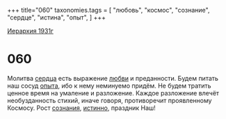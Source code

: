 +++
title="060"
taxonomies.tags = [
"любовь",
"космос",
"сознание",
"сердце",
"истина",
"опыт",
]
+++

[Иерархия 1931г](/agni/19312)

# 060
Молитва [сердца](/tags/сердце) есть выражение [любви](/tags/любовь) и преданности. Будем питать наш сосуд [опыта](/tags/опыт), ибо к нему неминуемо придём. Не будем тратить ценное время на умаление и разложение. Каждое разложение влечёт необузданность стихий, иначе говоря, противоречит проявленному Космосу. Рост [сознания](/tags/сознание), [истинно](/tags/истина), праздник Наш!   

